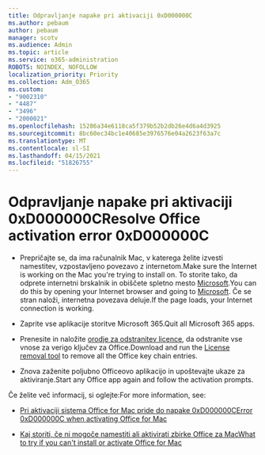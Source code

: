 ```yaml
---
title: Odpravljanje napake pri aktivaciji 0xD000000C
ms.author: pebaum
author: pebaum
manager: scotv
ms.audience: Admin
ms.topic: article
ms.service: o365-administration
ROBOTS: NOINDEX, NOFOLLOW
localization_priority: Priority
ms.collection: Adm_O365
ms.custom:
- "9002310"
- "4487"
- "3496"
- "2000021"
ms.openlocfilehash: 15286a34e6118ca5f379b52b2db26e4d6a4d3925
ms.sourcegitcommit: 8bc60ec34bc1e40685e3976576e04a2623f63a7c
ms.translationtype: MT
ms.contentlocale: sl-SI
ms.lasthandoff: 04/15/2021
ms.locfileid: "51826755"
---
```

# <a name="resolve-office-activation-error-0xd000000c"></a><span data-ttu-id="becff-102">Odpravljanje napake pri aktivaciji 0xD000000C</span><span class="sxs-lookup"><span data-stu-id="becff-102">Resolve Office activation error 0xD000000C</span></span>

- <span data-ttu-id="becff-103">Prepričajte se, da ima računalnik Mac, v katerega želite izvesti namestitev, vzpostavljeno povezavo z internetom.</span><span class="sxs-lookup"><span data-stu-id="becff-103">Make sure the Internet is working on the Mac you're trying to install on.</span></span> <span data-ttu-id="becff-104">To storite tako, da odprete internetni brskalnik in obiščete spletno mesto [Microsoft](https://www.microsoft.com).</span><span class="sxs-lookup"><span data-stu-id="becff-104">You can do this by opening your Internet browser and going to [Microsoft](https://www.microsoft.com).</span></span> <span data-ttu-id="becff-105">Če se stran naloži, internetna povezava deluje.</span><span class="sxs-lookup"><span data-stu-id="becff-105">If the page loads, your Internet connection is working.</span></span>

- <span data-ttu-id="becff-106">Zaprite vse aplikacije storitve Microsoft 365.</span><span class="sxs-lookup"><span data-stu-id="becff-106">Quit all Microsoft 365 apps.</span></span>

- <span data-ttu-id="becff-107">Prenesite in naložite [orodje za odstranitev licence](https://go.microsoft.com/fwlink/?linkid=849815), da odstranite vse vnose za verigo ključev za Office.</span><span class="sxs-lookup"><span data-stu-id="becff-107">Download and run the [License removal tool](https://go.microsoft.com/fwlink/?linkid=849815) to remove all the Office key chain entries.</span></span>

- <span data-ttu-id="becff-108">Znova zaženite poljubno Officeovo aplikacijo in upoštevajte ukaze za aktiviranje.</span><span class="sxs-lookup"><span data-stu-id="becff-108">Start any Office app again and follow the activation prompts.</span></span>

<span data-ttu-id="becff-109">Če želite več informacij, si oglejte:</span><span class="sxs-lookup"><span data-stu-id="becff-109">For more information, see:</span></span>

- [<span data-ttu-id="becff-110">Pri aktivaciji sistema Office for Mac pride do napake 0xD000000C</span><span class="sxs-lookup"><span data-stu-id="becff-110">Error 0xD000000C when activating Office for Mac</span></span>](https://support.office.com/article/error-0xd000000c-when-activating-office-for-mac-da865931-4658-4829-ba2d-8133390c6d25)

- [<span data-ttu-id="becff-111">Kaj storiti, če ni mogoče namestiti ali aktivirati zbirke Office za Mac</span><span class="sxs-lookup"><span data-stu-id="becff-111">What to try if you can't install or activate Office for Mac</span></span>](https://support.office.com/article/what-to-try-if-you-can-t-install-or-activate-office-for-mac-5efba2b4-b1e6-4e5f-bf3c-6ab945d03dea)
